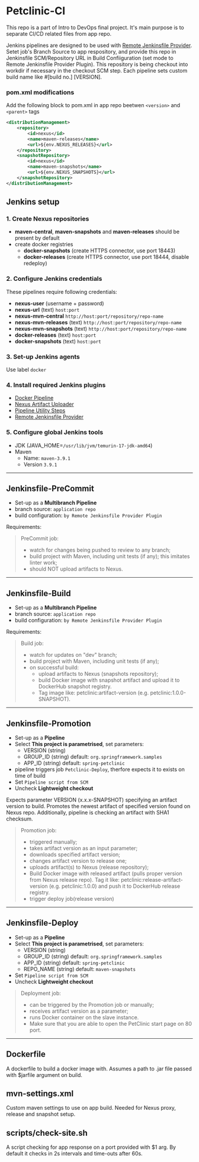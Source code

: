 # Petclinic-CI

This repo is a part of Intro to DevOps final project. It's main purpose is to separate CI/CD related files from app repo.

Jenkins pipelines are designed to be used with [Remote Jenkinsfile Provider](https://plugins.jenkins.io/remote-file/). Setet job's Branch Source to app respository, and provide this repo in Jenkinsfile SCM/Repository URL in Build Confiiguration (set mode to Remote Jenkinsfile Provider Plugin). This repository is being checkout into workdir if necessary in the checkout SCM step. Each pipeline sets custom build name like #[build no.] [VERSION].

### **pom.xml modifications**

Add the following block to pom.xml in app repo beetwen `<version>` and `<parent>` tags

```xml
<distributionManagement>
    <repository>
        <id>nexus</id>
        <name>maven-releases</name>
        <url>${env.NEXUS_RELEASES}</url>
    </repository>
    <snapshotRepository>
        <id>nexus</id>
        <name>maven-snapshots</name>
        <url>${env.NEXUS_SNAPSHOTS}</url>
    </snapshotRepository>
</distributionManagement>
```

## Jenkins setup

### 1. Create Nexus repositories
- **maven-central**, **maven-snapshots** and **maven-releases** should be present by default
- create docker registries
    - **docker-snapshots** (create HTTPS connector, use port 18443)
    - **docker-releases** (create HTTPS connector, use port 18444, disable redeploy)

### 2. Configure Jenkins credentials

These pipelines require following credentials:
- **nexus-user** (username + password)
- **nexus-url** (text) `host:port`
- **nexus-mvn-central** `http://host:port/repository/repo-name`
- **nexus-mvn-releases** (text) `http://host:port/repository/repo-name`
- **nexus-mvn-snapshots** (text) `http://host:port/repository/repo-name`
- **docker-releases** (text) `host:port`
- **docker-snapshots** (text) `host:port`

### 3. Set-up Jenkins agents
Use label `docker`

### 4. Install required Jenkins plugins
- [Docker Pipeline](https://plugins.jenkins.io/docker-workflow/)
- [Nexus Artifact Uploader](https://plugins.jenkins.io/nexus-artifact-uploader/)
- [Pipeline Utility Steps](https://plugins.jenkins.io/pipeline-utility-steps/)
- [Remote Jenkinsfile Provider](https://plugins.jenkins.io/remote-file/)

### 5. Configure global Jenkins tools
- JDK (JAVA_HOME=`/usr/lib/jvm/temurin-17-jdk-amd64`)
- Maven
    - Name: `maven-3.9.1`
    - Version `3.9.1`


<hr>

## Jenkinsfile-PreCommit
- Set-up as a **Multibranch Pipeline**
- branch source: `application repo`
- build configuration: `by Remote Jenkinsfile Provider Plugin`


Requirements:
> PreCommit job:
> - watch for changes being pushed to review to any branch;
> - build project with Maven, including unit tests (if any); this imitates linter work;
> - should NOT upload artifacts to Nexus.

<hr>

## Jenkinsfile-Build
- Set-up as a **Multibranch Pipeline**
- branch source: `application repo`
- build configuration: `by Remote Jenkinsfile Provider Plugin`

Requirements:
> Build job:
> - watch for updates on "dev" branch;
> - build project with Maven, including unit tests (if any);
> - on successful build:
>    * upload artifacts to Nexus (snapshots repository);
>    * build Docker image with snapshot artifact and upload it to DockerHub snapshot registry. 
>    * Tag image like: petclinic:artifact-version (e.g. petclinic:1.0.0-SNAPSHOT).

<hr>

## Jenkinsfile-Promotion
- Set-up as a **Pipeline**
- Select **This project is parametrised**, set parameters:
    - VERSION (string)
    - GROUP_ID (string) default: `org.springframework.samples`
    - APP_ID (string) default: `spring-petclinic`
- pipeline triggers job `Petclinic-Deploy`, therfore expects it to exists on time of build
- Set `Pipeline script from SCM`
- Uncheck **Lightweight checkout**

Expects parameter VERSION (x.x.x-SNAPSHOT) specifying an artifact version to build. Promotes the newest artifact of specified version found on Nexus repo. 
Additionally, pipeline is checking an artifact with SHA1 checksum.

>Promotion job:
> - triggered manually;
> - takes artifact version as an input parameter; 
> - downloads specified artifact version;
> - changes artifact version to release one;
> - uploads artifact(s) to Nexus (release repository);
> - Build Docker image with released artifact (pulls proper version from Nexus release repo). Tag it like: petclinic:release-artifact-version (e.g. petclinic:1.0.0) and push it to DockerHub release registry.
> - trigger deploy job(release version)

<hr>

## Jenkinsfile-Deploy
- Set-up as a **Pipeline**
- Select **This project is parametrised**, set parameters:
    - VERSION (string)
    - GROUP_ID (string) default: `org.springframework.samples`
    - APP_ID (string) default: `spring-petclinic`
    - REPO_NAME (string) default: `maven-snapshots`
- Set `Pipeline script from SCM`
- Uncheck **Lightweight checkout**

> Deployment job:
> - can be triggered by the Promotion job or manually;
> - receives artifact version as a parameter;
> - runs Docker container on the slave instance. 
> - Make sure that you are able to open the PetClinic start page on 80 port.

<hr>

## Dockerfile

A dockerfile to build a docker image with. Assumes a path to .jar file passed with $jarfile argument on build.

## mvn-settings.xml

Custom maven settings to use on app build. Needed for Nexus proxy, release and snapshot setup.

## scripts/check-site.sh

A script checking for app response on a port provided with $1 arg. By default it checks in 2s intervals and time-outs after 60s.